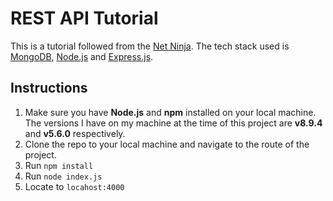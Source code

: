 # REST API Tutorial

This is a tutorial followed from the [Net Ninja](https://www.thenetninja.co.uk/). The tech stack used is [MongoDB](https://docs.mongodb.com/v3.4/administration/install-community/), [Node.js](https://nodejs.org/en/) and [Express.js](https://expressjs.com/).

## Instructions

1. Make sure you have **Node.js** and **npm** installed on your local machine. The versions I have on my machine at the time of this project are **v8.9.4** and **v5.6.0** respectively.
2. Clone the repo to your local machine and navigate to the route of the project.
3. Run `npm install`
4. Run `node index.js`
5. Locate to `locahost:4000`
